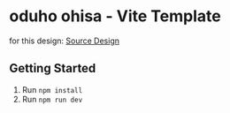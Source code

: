 # oduho ohisa - Vite Template

[](https://magicpatterns.com) for this design: [Source Design](https://www.magicpatterns.com/c/i6hjlhyuq9xjtvdjfdumrp)

## Getting Started

1. Run `npm install`
2. Run `npm run dev`
